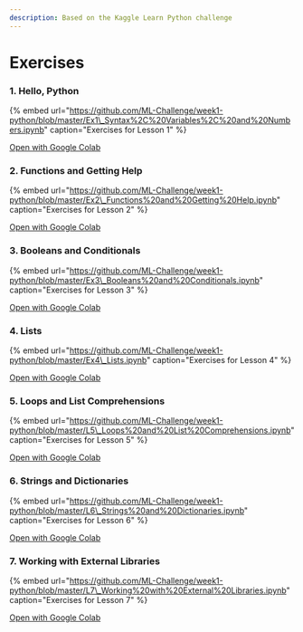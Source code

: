 ```yaml
---
description: Based on the Kaggle Learn Python challenge
---
```


# Exercises

### 1. **Hello, Python**

{% embed url="https://github.com/ML-Challenge/week1-python/blob/master/Ex1\_Syntax%2C%20Variables%2C%20and%20Numbers.ipynb" caption="Exercises for Lesson 1" %}

[Open with Google Colab](https://colab.research.google.com/github/ML-Challenge/week1-python/blob/master/Ex1_Syntax%2C%20Variables%2C%20and%20Numbers.ipynb)

### **2. Functions and Getting Help**

{% embed url="https://github.com/ML-Challenge/week1-python/blob/master/Ex2\_Functions%20and%20Getting%20Help.ipynb" caption="Exercises for Lesson 2" %}

[Open with Google Colab](https://colab.research.google.com/github/ML-Challenge/week1-python/blob/master/Ex2_Functions%20and%20Getting%20Help.ipynb)

### **3. Booleans and Conditionals**

{% embed url="https://github.com/ML-Challenge/week1-python/blob/master/Ex3\_Booleans%20and%20Conditionals.ipynb" caption="Exercises for Lesson 3" %}

[Open with Google Colab](https://colab.research.google.com/github/ML-Challenge/week1-python/blob/master/Ex3_Booleans%20and%20Conditionals.ipynb)

### **4. Lists**

{% embed url="https://github.com/ML-Challenge/week1-python/blob/master/Ex4\_Lists.ipynb" caption="Exercises for Lesson 4" %}

[Open with Google Colab](https://colab.research.google.com/github/ML-Challenge/week1-python/blob/master/Ex4_Lists.ipynb)

### **5. Loops and List Comprehensions**

{% embed url="https://github.com/ML-Challenge/week1-python/blob/master/L5\_Loops%20and%20List%20Comprehensions.ipynb" caption="Exercises for Lesson 5" %}

[Open with Google Colab](https://colab.research.google.com/github/ML-Challenge/week1-python/blob/master/Ex5_Loops%20and%20List%20Comprehensions.ipynb)

### **6. Strings and Dictionaries**

{% embed url="https://github.com/ML-Challenge/week1-python/blob/master/L6\_Strings%20and%20Dictionaries.ipynb" caption="Exercises for Lesson 6" %}

[Open with Google Colab](https://colab.research.google.com/github/ML-Challenge/week1-python/blob/master/Ex6_Strings%20and%20Dictionaries.ipynb)

### **7. Working with External Libraries**

{% embed url="https://github.com/ML-Challenge/week1-python/blob/master/L7\_Working%20with%20External%20Libraries.ipynb" caption="Exercises for Lesson 7" %}

[Open with Google Colab](https://colab.research.google.com/github/ML-Challenge/week1-python/blob/master/Ex7_Working%20with%20External%20Libraries.ipynb)

